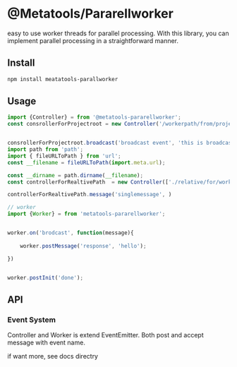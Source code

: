 # @Metatools/Pararellworker

 easy to use worker threads for parallel processing. With this library, you can implement parallel processing in a straightforward manner.


## Install

```bash
npm install meatatools-parallworker
```

## Usage

```javascript
import {Controller} = from '@metatools-pararellworker';
const consrollerForProjectroot = new Controller('/workerpath/from/projectroot', workerNumber, workerOptions,  emitterOptions) 


consrollerForProjectroot.broadcast('broadcast event', 'this is broadcast!')
import path from 'path';
import { fileURLToPath } from 'url';
const __filename = fileURLToPath(import.meta.url);

const __dirname = path.dirname(__filename);
const controllerForRealtivePath  = new Controller(['./relative/for/worker.js', __dirname], workerNumber, workerOptions,  emitterOptions)

controllerForRealtivePath.message('singlemessage', )
```


```javascript
// worker
import {Worker} = from 'metatools-pararellworker';


worker.on('brodcast', function(message){
    
    worker.postMessage('response', 'hello');

})


worker.postInit('done');

```

## API

### Event System

Controller and Worker is extend EventEmitter. Both post and accept message with event name.


if want  more, see docs directry

   













